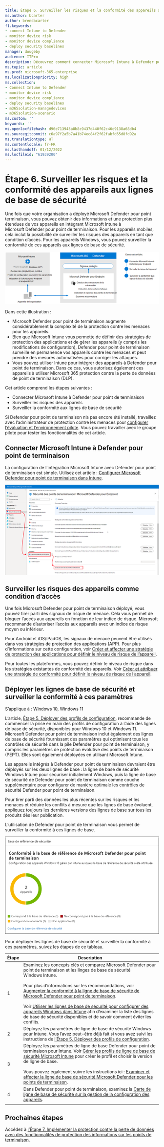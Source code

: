 ```yaml
---
title: Étape 6. Surveiller les risques et la conformité des appareils aux lignes de base de sécurité
ms.author: bcarter
author: brendacarter
f1.keywords:
- connect Intune to Defender
- monitor device risk
- monitor device compliance
- deploy security baselines
manager: dougeby
audience: ITPro
description: Découvrez comment connecter Microsoft Intune à Defender pour point de terminaison et surveiller le risque de l’appareil en tant que condition d’accès.
ms.topic: article
ms.prod: microsoft-365-enterprise
ms.localizationpriority: high
ms.collection:
- Connect Intune to Defender
- monitor device risk
- monitor device compliance
- deploy security baselines
- m365solution-managedevices
- m365solution-scenario
ms.custom: ''
keywords: ''
ms.openlocfilehash: d96e713943a8b8c9437d440f62c46c9138a68db4
ms.sourcegitcommit: c6a97f2a5b7a41b74ec84f2f62fabfd65d8fd92a
ms.translationtype: HT
ms.contentlocale: fr-FR
ms.lasthandoff: 01/12/2022
ms.locfileid: "61939200"
---
```

# <a name="step-6-monitor-device-risk-and-compliance-to-security-baselines"></a>Étape 6. Surveiller les risques et la conformité des appareils aux lignes de base de sécurité

Une fois que votre organisation a déployé Microsoft Defender pour point terminaison, vous pouvez obtenir des informations et une protection plus étendues de vos appareils en intégrant Microsoft Intune à Microsoft Defender pour point de terminaison. Pour les appareils mobiles, cela inclut la possibilité de surveiller les risques des appareils en tant que condition d’accès. Pour les appareils Windows, vous pouvez surveiller la conformité de ces appareils aux lignes de base de sécurité. 

![Illustration de l’intégration de Defender pour point de terminaison et Microsoft Intune](../media/devices/devices-defender-for-endpoint-steps.png#lightbox)

Dans cette illustration :
- Microsoft Defender pour point de terminaison augmente considérablement la complexité de la protection contre les menaces pour les appareils. 
- Bien que Microsoft Intune vous permette de définir des stratégies de protection des applications et de gérer les appareils (y compris les modifications de configuration), Defender pour point de terminaison surveille en permanence vos appareils contre les menaces et peut prendre des mesures automatisées pour corriger les attaques. 
- Vous pouvez utiliser Intune pour intégrer des appareils à Defender pour point de terminaison. Dans ce cas, vous autorisez également ces appareils à utiliser Microsoft 365 protection contre la perte de données de point de terminaison (DLP).

Cet article comprend les étapes suivantes :
- Connecter Microsoft Intune à Defender pour point de terminaison
- Surveiller les risques des appareils
- Surveiller la conformité aux lignes de base de sécurité

Si Defender pour point de terminaison n’a pas encore été installé, travaillez avec l’administrateur de protection contre les menaces pour [configurer l’évaluation et l’environnement pilote](../security/defender/eval-defender-endpoint-overview.md). Vous pouvez travailler avec le groupe pilote pour tester les fonctionnalités de cet article.

## <a name="connect-microsoft-intune-to-defender-for-endpoint"></a>Connecter Microsoft Intune à Defender pour point de terminaison

La configuration de l’intégration Microsoft Intune avec Defender pour point de terminaison est simple. Utilisez cet article : [Configurer Microsoft Defender pour point de terminaison dans Intune](/mem/intune/protect/advanced-threat-protection-configure). 

![Connecter Intune à Microsoft Defender pour point de terminaison](../media/devices/connect-intune-to-microsoft-defender.png#lightbox)

## <a name="monitor-device-risk-as-a-condition-for-access"></a>Surveiller les risques des appareils comme condition d’accès

Une fois Microsoft Defender pour point de terminaison déployé, vous pouvez tirer parti des signaux de risque de menace. Cela vous permet de bloquer l’accès aux appareils en fonction de leur indice de risque. Microsoft recommande d’autoriser l’accès aux appareils avec un indice de risque moyen ou inférieur.

Pour Android et iOS/iPadOS, les signaux de menace peuvent être utilisés dans vos stratégies de protection des applications (APP). Pour plus d’informations sur cette configuration, voir [Créer et affecter une stratégie de protection des applications pour définir le niveau de risque de l’appareil](/mem/intune/protect/advanced-threat-protection-configure).

Pour toutes les plateformes, vous pouvez définir le niveau de risque dans les stratégies existantes de conformité des appareils. Voir [Créer et attribuer une stratégie de conformité pour définir le niveau de risque de l’appareil](/mem/intune/protect/advanced-threat-protection-configure).

## <a name="deploy-security-baselines-and-monitor-compliance-to-these-settings"></a>Déployer les lignes de base de sécurité et surveiller la conformité à ces paramètres

S’applique à : Windows 10, Windows 11

L’article, [Étape 5. Déployer des profils de configuration](manage-devices-with-intune-configuration-profiles.md), recommande de commencer la prise en main des profils de configuration à l’aide des lignes de base de sécurité, disponibles pour Windows 10 et Windows 11. Microsoft Defender pour point de terminaison inclut également des lignes de base de sécurité fournissant des paramètres qui optimisent tous les contrôles de sécurité dans la pile Defender pour point de terminaison, y compris les paramètres de protection évolutive des points de terminaison (PEPT). Elles sont également déployées en utilisant Microsoft Intune.

Les appareils intégrés à Defender pour point de terminaison devraient être déployés sur les deux lignes de base : la ligne de base de sécurité Windows Intune pour sécuriser initialement Windows, puis la ligne de base de sécurité de Defender pour point de terminaison comme couche supplémentaire pour configurer de manière optimale les contrôles de sécurité Defender pour point de terminaison.

Pour tirer parti des données les plus récentes sur les risques et les menaces et réduire les conflits à mesure que les lignes de base évoluent, appliquez toujours les dernières versions des lignes de base sur tous les produits dès leur publication. 

L’utilisation de Defender pour point de terminaison vous permet de surveiller la conformité à ces lignes de base. 

![La carte de surveillance de la conformité aux lignes de base de sécurité](../media/devices/secconmgmt-baseline-card.png#lightbox)

Pour déployer les lignes de base de sécurité et surveiller la conformité à ces paramètres, suivez les étapes de ce tableau.


|Étape  |Description  |
|---------|---------|
|1     |Examinez les concepts clés et comparez Microsoft Defender pour point de terminaison et les linges de base de sécurité Windows Intune. <br><br>Pour plus d’informations sur les recommandations, voir [Augmenter la conformité à la ligne de base de sécurité de Microsoft Defender pour point de terminaison](../security/defender-endpoint/configure-machines-security-baseline.md).<br><br>Voir [Utiliser les lignes de base de sécurité pour configurer des appareils Windows dans Intune](/mem/intune/protect/security-baselines) afin d’examiner la liste des lignes de base de sécurité disponibles et de savoir comment éviter les conflits.         |
|2     |  Déployez les paramètres de ligne de base de sécurité Windows pour Intune. Vous l’avez peut-être déjà fait si vous avez suivi les instructions de [l’Étape 5. Déployer des profils de configuration](manage-devices-with-intune-configuration-profiles.md).        |
|3    |  Déployez les paramètres de ligne de base Defender pour point de terminaison pour Intune. Voir [Gérer les profils de ligne de base de sécurité Microsoft Intune](/mem/intune/protect/security-baselines-configure) pour créer le profil et choisir la version de ligne de base.<br><br>Vous pouvez également suivre les instructions ici : [Examiner et affecter la ligne de base de sécurité Microsoft Defender pour les points de terminaison](../security/defender-endpoint/configure-machines-security-baseline.md#review-and-assign-the-microsoft-defender-for-endpoint-security-baseline).     |
|4     | Dans Defender pour point de terminaison, examinez la [Carte de ligne de base de sécurité sur la gestion de la configuration des appareils](../security/defender-endpoint/configure-machines.md).          |
| | |

## <a name="next-steps"></a>Prochaines étapes
Accédez à [l’Étape 7. Implémenter la protection contre la perte de données avec des fonctionnalités de protection des informations sur les points de terminaison](manage-devices-with-intune-dlp-mip.md).